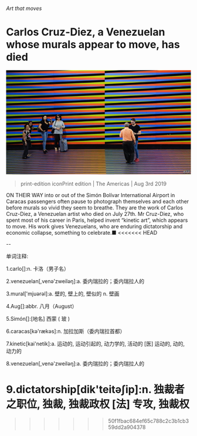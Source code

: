 ###### Art that moves

# Carlos Cruz-Diez, a Venezuelan whose murals appear to move, has died 

![image](images/20190803_AMP002_0.jpg) 

> print-edition iconPrint edition | The Americas | Aug 3rd 2019 

ON THEIR WAY into or out of the Simón Bolívar International Airport in Caracas passengers often pause to photograph themselves and each other before murals so vivid they seem to breathe. They are the work of Carlos Cruz-Diez, a Venezuelan artist who died on July 27th. Mr Cruz-Diez, who spent most of his career in Paris, helped invent “kinetic art”, which appears to move. His work gives Venezuelans, who are enduring dictatorship and economic collapse, something to celebrate.■ 
<<<<<<< HEAD

-- 

 单词注释:

1.carlo[]:n. 卡洛（男子名） 

2.venezuelan[,venә'zweilәŋ]:a. 委内瑞拉的；委内瑞拉人的 

3.mural['mjuәrәl]:a. 壁的, 壁上的, 壁似的 n. 壁画 

4.Aug[]:abbr. 八月（August） 

5.Simón[]:[地名] 西蒙 ( 玻 ) 

6.caracas[kә'rækәs]:n. 加拉加斯（委内瑞拉首都） 

7.kinetic[kai'netik]:a. 运动的, 运动引起的, 动力学的, 活动的 [医] 运动的, 动的, 动力的 

8.venezuelan[,venә'zweilәŋ]:a. 委内瑞拉的；委内瑞拉人的 

9.dictatorship[dik'teitәʃip]:n. 独裁者之职位, 独裁, 独裁政权 [法] 专攻, 独裁权 
=======
>>>>>>> 50f1fbac684ef65c788c2c3b1cb359dd2a904378

